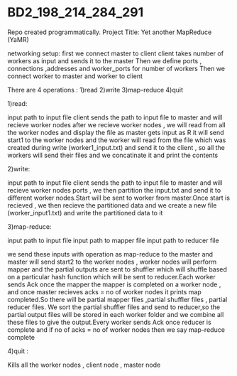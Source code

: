 # BD2_198_214_284_291
Repo created programmatically. Project Title: Yet another MapReduce (YaMR)

networking setup:
first we connect master to client
client takes number of workers as input and sends it to the master
Then we define ports , connections ,addresses and worker_ports  for number of workers
Then we connect worker to master and worker to client 

There are 4 operations :
1)read 
2)write
3)map-reduce
4)quit


1)read:

input path to input file 
client sends the path to input file to master and will recieve worker nodes
after we recieve worker nodes , we will read from all the worker nodes and display the file 
as master gets input as R it will send start1 to the worker nodes and the worker will read from the file which was created during write (worker1_input.txt) and send it to the client , so all the workers will send their files and we concatinate it and print the contents


2)write:

input path to input file 
client sends the path to input file to master and will recieve worker nodes ports , we then partition the input.txt and send it to different worker nodes.Start will be sent to worker from master.Once start is recieved , we then recieve the partitioned data and we create a new file (worker_input1.txt) and write the partitioned data to it


3)map-reduce:

input path to input file 
input path to mapper file 
input path to reducer file 

we send these inputs with operation as map-reduce to the master and master will send start2 to the worker nodes , worker nodes will perform mapper and the partial outputs are sent to shuffler which will shuffle based on a particular hash function which will be sent to reducer.Each worker sends Ack once the mapper the mapper is completed on a worker node , and once master recieves acks = no of worker nodes it prints map completed.So there will be partial mapper files ,partial shuffler files , partial reducer files. We sort the partial shuffler files and send to reducer,so the partial output files will be stored in each worker folder and we combine all these files to give the output.Every worker sends Ack once reducer is complete and if no of acks = no of worker nodes then we say map-reduce complete




4)quit : 

Kills all the worker nodes , client node , master node

